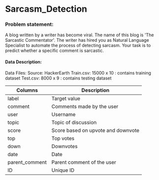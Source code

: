 # Sarcasm_Detection

### Problem statement:
A blog written by a writer has become viral. The name of this blog is 'The Sarcastic Commentator'. The writer has hired you as Natural Language Specialist to automate the process of detecting sarcasm. Your task is to predict whether a specific comment is sarcastic.

#### Data Description:
Data Files:
Source: HackerEarth
Train.csv: 15000 x 10 : contains training dataset
Test.csv: 8000 x 9 : contains testing dataset


| Columns |	Description|
---------------|---------------
|label |	Target value                          |
|comment|	Comments made by the user
|user	|Username|
|topic	|Topic of discussion|
|score	|Score based on upvote and downvote|
|top	|Top votes|
|down	|Downvotes|
|date	|Date|
|parent_comment	|Parent comment of the user|
|ID	|Unique ID|


